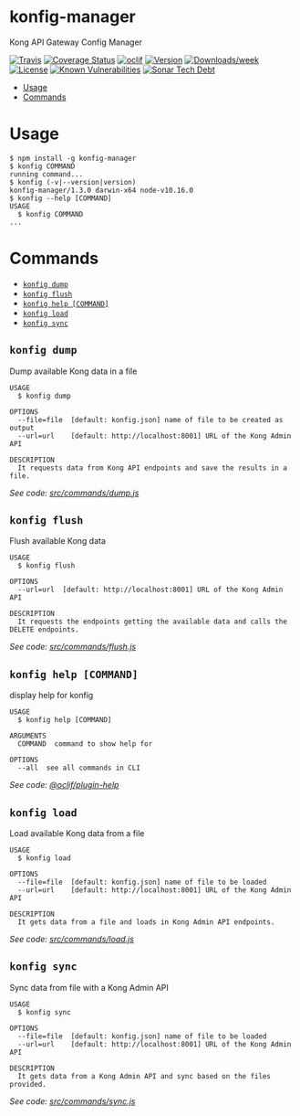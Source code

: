 konfig-manager
==============

Kong API Gateway Config Manager

[![Travis](https://img.shields.io/travis/luanp/konfig-manager.svg)](https://travis-ci.org/LuanP/konfig-manager)
[![Coverage Status](https://coveralls.io/repos/github/LuanP/konfig-manager/badge.svg?branch=master)](https://coveralls.io/github/LuanP/konfig-manager?branch=master)
[![oclif](https://img.shields.io/badge/cli-oclif-brightgreen.svg)](https://oclif.io)
[![Version](https://img.shields.io/npm/v/konfig-manager.svg)](https://npmjs.org/package/konfig-manager)
[![Downloads/week](https://img.shields.io/npm/dw/konfig-manager.svg)](https://npmjs.org/package/konfig-manager)
[![License](https://img.shields.io/npm/l/konfig-manager.svg)](https://github.com/LuanP/konfig-manager/blob/master/package.json)
[![Known Vulnerabilities](https://snyk.io/test/npm/konfig-manager/badge.svg)](https://snyk.io/test/npm/konfig-manager)
[![Sonar Tech Debt](https://img.shields.io/sonar/https/sonarcloud.io/LuanP_konfig-manager/tech_debt.svg)](https://sonarcloud.io/project/issues?id=LuanP_konfig-manager&resolved=false)


<!-- toc -->
* [Usage](#usage)
* [Commands](#commands)
<!-- tocstop -->
# Usage
<!-- usage -->
```sh-session
$ npm install -g konfig-manager
$ konfig COMMAND
running command...
$ konfig (-v|--version|version)
konfig-manager/1.3.0 darwin-x64 node-v10.16.0
$ konfig --help [COMMAND]
USAGE
  $ konfig COMMAND
...
```
<!-- usagestop -->
# Commands
<!-- commands -->
* [`konfig dump`](#konfig-dump)
* [`konfig flush`](#konfig-flush)
* [`konfig help [COMMAND]`](#konfig-help-command)
* [`konfig load`](#konfig-load)
* [`konfig sync`](#konfig-sync)

## `konfig dump`

Dump available Kong data in a file

```
USAGE
  $ konfig dump

OPTIONS
  --file=file  [default: konfig.json] name of file to be created as output
  --url=url    [default: http://localhost:8001] URL of the Kong Admin API

DESCRIPTION
  It requests data from Kong API endpoints and save the results in a file.
```

_See code: [src/commands/dump.js](https://github.com/LuanP/konfig-manager/blob/v1.3.0/src/commands/dump.js)_

## `konfig flush`

Flush available Kong data

```
USAGE
  $ konfig flush

OPTIONS
  --url=url  [default: http://localhost:8001] URL of the Kong Admin API

DESCRIPTION
  It requests the endpoints getting the available data and calls the DELETE endpoints.
```

_See code: [src/commands/flush.js](https://github.com/LuanP/konfig-manager/blob/v1.3.0/src/commands/flush.js)_

## `konfig help [COMMAND]`

display help for konfig

```
USAGE
  $ konfig help [COMMAND]

ARGUMENTS
  COMMAND  command to show help for

OPTIONS
  --all  see all commands in CLI
```

_See code: [@oclif/plugin-help](https://github.com/oclif/plugin-help/blob/v2.2.0/src/commands/help.ts)_

## `konfig load`

Load available Kong data from a file

```
USAGE
  $ konfig load

OPTIONS
  --file=file  [default: konfig.json] name of file to be loaded
  --url=url    [default: http://localhost:8001] URL of the Kong Admin API

DESCRIPTION
  It gets data from a file and loads in Kong Admin API endpoints.
```

_See code: [src/commands/load.js](https://github.com/LuanP/konfig-manager/blob/v1.3.0/src/commands/load.js)_

## `konfig sync`

Sync data from file with a Kong Admin API

```
USAGE
  $ konfig sync

OPTIONS
  --file=file  [default: konfig.json] name of file to be loaded
  --url=url    [default: http://localhost:8001] URL of the Kong Admin API

DESCRIPTION
  It gets data from a Kong Admin API and sync based on the files provided.
```

_See code: [src/commands/sync.js](https://github.com/LuanP/konfig-manager/blob/v1.3.0/src/commands/sync.js)_
<!-- commandsstop -->
